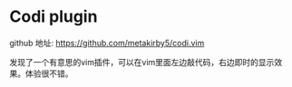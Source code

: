 
# Codi plugin

github 地址: https://github.com/metakirby5/codi.vim

发现了一个有意思的vim插件，可以在vim里面左边敲代码，右边即时的显示效果。体验很不错。
